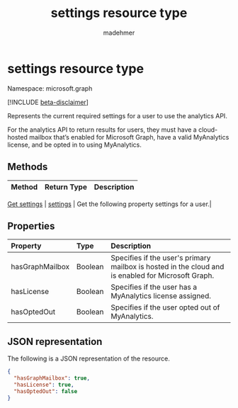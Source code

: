 ﻿---
title: "settings resource type"
description: "The current required settings for a user to use the analytics API."
localization_priority: Normal
author: "madehmer"
ms.prod: "insights"
doc_type: "resourcePageType"
---

# settings resource type

Namespace: microsoft.graph

[!INCLUDE [beta-disclaimer](../../includes/beta-disclaimer.md)]

Represents the current required settings for a user to use the analytics API.

For the analytics API to return results for users, they must have a cloud-hosted mailbox that’s enabled for Microsoft Graph, have a valid MyAnalytics license, and be opted in to using MyAnalytics.

## Methods

| Method | Return Type | Description |
| :----- | :---------- | :---------- |

[Get settings](../api/useranalytics-get-settings.md) | [settings](settings.md) | Get the following property settings for a user.|

## Properties

| Property        | Type    | Description                                                                                        |
| :-------------- | :------ | :------------------------------------------------------------------------------------------------- |
| hasGraphMailbox | Boolean | Specifies if the user's primary mailbox is hosted in the cloud and is enabled for Microsoft Graph. |
| hasLicense      | Boolean | Specifies if the user has a MyAnalytics license assigned.                                          |
| hasOptedOut     | Boolean | Specifies if the user opted out of MyAnalytics.                                                    |

## JSON representation

The following is a JSON representation of the resource.

<!-- {
  "blockType": "resource",
  "optionalProperties": [

  ],
  "@odata.type": "microsoft.graph.settings",
  "baseType": null
}-->

```json
{
  "hasGraphMailbox": true,
  "hasLicense": true,
  "hasOptedOut": false
}
```

<!-- uuid: 16cd6b66-4b1a-43a1-adaf-3a886856ed98
2019-02-04 14:57:30 UTC -->

<!-- {
  "type": "#page.annotation",
  "description": "settings resource",
  "keywords": "",
  "section": "documentation",
  "tocPath": ""
}-->
